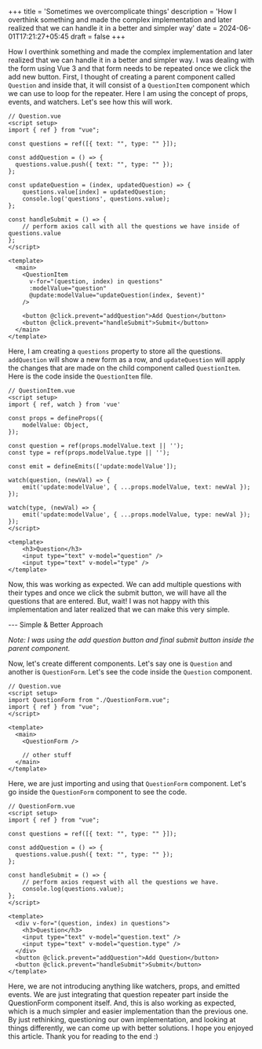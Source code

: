+++
title = 'Sometimes we overcomplicate things'
description = 'How I overthink something and made the complex implementation and later realized that we can handle it in a better and simpler way'
date = 2024-06-01T17:21:27+05:45
draft = false
+++

How I overthink something and made the complex implementation and later realized that we can handle it in a better and simpler way. I was dealing with the form using Vue 3 and that form needs to be repeated once we click the add new button. First, I thought of creating a parent component called `Question` and inside that, it will consist of a `QuestionItem` component which we can use to loop for the repeater. Here I am using the concept of props, events, and watchers. Let's see how this will work.
```vue
// Question.vue
<script setup>
import { ref } from "vue";

const questions = ref([{ text: "", type: "" }]);

const addQuestion = () => {
  questions.value.push({ text: "", type: "" });
};

const updateQuestion = (index, updatedQuestion) => {
    questions.value[index] = updatedQuestion;
    console.log('questions', questions.value);
};

const handleSubmit = () => {
    // perform axios call with all the questions we have inside of questions.value
};
</script>

<template>
  <main>
    <QuestionItem
      v-for="(question, index) in questions"
      :modelValue="question"
      @update:modelValue="updateQuestion(index, $event)"
    />

    <button @click.prevent="addQuestion">Add Question</button>
    <button @click.prevent="handleSubmit">Submit</button>
  </main>
</template>

```

Here, I am creating a `questions` property to store all the questions. `addQuestion` will show a new form as a row, and `updateQuestion` will apply the changes that are made on the child component called `QuestionItem`. Here is the code inside the `QuestionItem` file.


```vue
// QuestionItem.vue
<script setup>
import { ref, watch } from 'vue'

const props = defineProps({
    modelValue: Object,
});

const question = ref(props.modelValue.text || '');
const type = ref(props.modelValue.type || '');

const emit = defineEmits(['update:modelValue']);

watch(question, (newVal) => {
    emit('update:modelValue', { ...props.modelValue, text: newVal });
});

watch(type, (newVal) => {
    emit('update:modelValue', { ...props.modelValue, type: newVal });
});
</script>

<template>
    <h3>Question</h3>
    <input type="text" v-model="question" />
    <input type="text" v-model="type" />
</template>

```

Now, this was working as expected. We can add multiple questions with their types and once we click the submit button, we will have all the questions that are entered. But, wait! I was not happy with this implementation and later realized that we can make this very simple.

--- Simple & Better Approach

*Note: I was using the add question button and final submit button inside the parent component.*

Now, let's create different components. Let's say one is `Question` and another is `QuestionForm`. Let's see the code inside the `Question` component.

```vue
// Question.vue
<script setup>
import QuestionForm from "./QuestionForm.vue";
import { ref } from "vue";
</script>

<template>
  <main>
    <QuestionForm />

    // other stuff
  </main>
</template>

```

Here, we are just importing and using that `QuestionForm` component. Let's go inside the `QuestionForm` component to see the code.

```vue
// QuestionForm.vue
<script setup>
import { ref } from "vue";

const questions = ref([{ text: "", type: "" }]);

const addQuestion = () => {
  questions.value.push({ text: "", type: "" });
};

const handleSubmit = () => {
    // perform axios request with all the questions we have.
    console.log(questions.value);
};
</script>

<template>
  <div v-for="(question, index) in questions">
    <h3>Question</h3>
    <input type="text" v-model="question.text" />
    <input type="text" v-model="question.type" />
  </div>
  <button @click.prevent="addQuestion">Add Question</button>
  <button @click.prevent="handleSubmit">Submit</button>
</template>

```

Here, we are not introducing anything like watchers, props, and emitted events. We are just integrating that question repeater part inside the QuestionForm component itself. And, this is also working as expected, which is a much simpler and easier implementation than the previous one. By just rethinking, questioning our own implementation, and looking at things differently, we can come up with better solutions. I hope you enjoyed this article. Thank you for reading to the end :)
